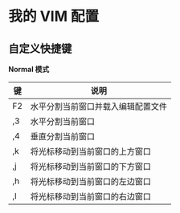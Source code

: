 我的 VIM 配置
=============

自定义快捷键
------------

**Normal 模式**

| 键       | 说明                              |
|----------|-----------------------------------|
| F2       | 水平分割当前窗口并载入编辑配置文件|
| ,3       | 水平分割当前窗口                  |
| ,4       | 垂直分割当前窗口                  |
| ,k       | 将光标移动到当前窗口的上方窗口    |
| ,j       | 将光标移动到当前窗口的下方窗口    |
| ,h       | 将光标移动到当前窗口的左边窗口    |
| ,l       | 将光标移动到当前窗口的右边窗口    |
